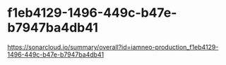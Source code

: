 # f1eb4129-1496-449c-b47e-b7947ba4db41
https://sonarcloud.io/summary/overall?id=iamneo-production_f1eb4129-1496-449c-b47e-b7947ba4db41
